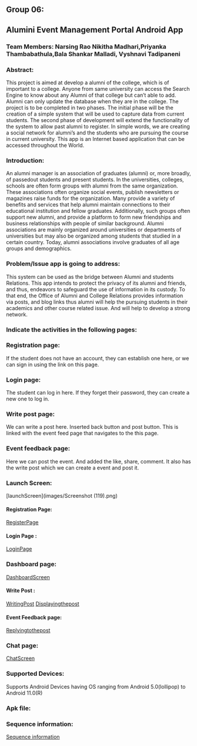 ## Group 06:

## Alumini Event Management Portal Android App

### Team Members: Narsing Rao Nikitha Madhari,Priyanka Thambabathula,Bala Shankar Malladi, Vyshnavi Tadipaneni

### Abstract:
This project is aimed at develop a alumni of the college, which is of important to a college. Anyone from same university can access the Search Engine to know about any Alumni of that college but can’t able to add. Alumni can only update the database when they are in the college. The project is to be completed in two phases. The initial phase will be the creation of a simple system that will be used to capture data from current students. The second phase of development will extend the functionality of the system to allow past alumni to register. In simple words, we are creating a social network for alumni’s and the students who are pursuing the course in current university. This app is an Internet based application that can be accessed throughout the World.

### Introduction:
An alumni manager is an association of graduates (alumni) or, more broadly, of passedout students and present students. In the universities, colleges, schools are often form groups with alumni from the same organization. These associations often organize social events, publish newsletters or magazines raise funds for the organization. Many provide a variety of benefits and services that help alumni maintain connections to their educational institution and fellow graduates. Additionally, such groups often support new alumni, and provide a platform to form new friendships and business relationships with people of similar background. Alumni associations are mainly organized around universities or departments of universities but may also be organized among students that studied in a certain country. Today, alumni associations involve graduates of all age groups and demographics.

### Problem/Issue app is going to address:
This system can be used as the bridge between Alumni and students Relations. This app intends to protect the privacy of its alumni and friends, and thus, endeavors to safeguard the use of information in its custody. To that end, the Office of Alumni and College Relations provides information via posts, and blog links thus alumni will help the pursuing students in their academics and other course related issue. And will help to develop a strong network.
### Indicate the activities in the following pages: 

### Registration page:
If the student does not have an account, they can establish one here, or we can sign in using the link on this page.

### Login page: 
The student can log in here. If they forget their password, they can create a new one to log in.

### Write post page:
 We can write a post here.
 Inserted back button and post button. This is linked with the event feed page that navigates to the this page.
 
 ### Event feedback page:
 Here we can post the event.
 And added the like, share, comment. It also has the write post which we can create a event and post it.
 
 ### Launch Screen:
 [launchScreen](images/Screenshot (119).png)
 
 #### Registration Page:
  [RegisterPage](images/RegisterPage.jpeg)
 
 #### Login Page : 
  [LoginPage](images/LoginPage.jpeg)
  
  ### Dashboard page:
  [DashboardScreen](images/dashboard.jpeg)
 
 #### Write Post : 
 
 [WritingPost](images/WritingPost.jpeg)
 [Displayingthepost](images/DisplayPost.jpeg)
 
 #### Event Feedback page: 
 [Replyingtothepost](images/Replyingtothepost.jpeg)
 
 ### Chat page:
 [ChatScreen](images/chat.jpeg)
 ### Supported Devices:
 Supports Android Devices having OS ranging from Android 5.0(lollipop) to Android 11.0(R)
 
 ### Apk file: 
 
 
### Sequence information:
[Sequence information](SequenceDiagram.jpeg)
